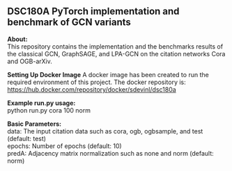 ## DSC180A PyTorch implementation and benchmark of GCN variants

**About:**  
  This repository contains the implementation and the benchmarks results of the classical GCN, GraphSAGE, and LPA-GCN on the citation networks Cora and OGB-arXiv.  
  
**Setting Up Docker Image**
  A docker image has been created to run the required environment of this project. The docker repository is: https://hub.docker.com/repository/docker/sdevinl/dsc180a
  
**Example run.py usage:**    
  python run.py cora 100 norm  

**Basic Parameters:**  
  data:  The input citation data such as cora, ogb, ogbsample, and test (default: test)  
  epochs:  Number of epochs (default: 10)  
  predA: Adjacency matrix normalization such as none and norm (default: norm)  


